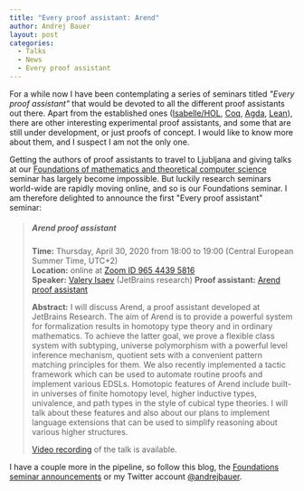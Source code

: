 ```yaml
---
title: "Every proof assistant: Arend"
author: Andrej Bauer
layout: post
categories:
  - Talks
  - News
  - Every proof assistant
---
```


For a while now I have been contemplating a series of seminars titled *"Every
proof assistant"* that would be devoted to all the different proof assistants
out there. Apart from the established ones
([Isabelle/HOL](https://isabelle.in.tum.de), [Coq](https://coq.inria.fr),
[Agda](https://wiki.portal.chalmers.se/agda/pmwiki.php),
[Lean](https://leanprover.github.io)), there are other interesting experimental
proof assistants, and some that are still under development, or just proofs of
concept. I would like to know more about them, and I suspect I am not the only
one.

<!--more-->

Getting the authors of proof assistants to travel to Ljubljana and giving talks
at our [Foundations of mathematics and theoretical computer
science](https://www.fmf.uni-lj.si/si/obvestila/agregator/seminar-temelji/)
seminar has largely become impossible. But luckily research seminars world-wide
are rapidly moving online, and so is our Foundations seminar. I am therefore
delighted to announce the first "Every proof assistant" seminar:

> ##### Arend proof assistant
> **Time:** Thursday, April 30, 2020 from 18:00 to 19:00 (Central European Summer Time, UTC+2)  
> **Location:** online at [Zoom ID 965 4439 5816](https://zoom.us/j/96544395816)  
> **Speaker:** [Valery Isaev](https://research.jetbrains.org/researchers/valis) (JetBrains research)
> **Proof assistant:** [Arend proof assistant](https://arend-lang.github.io)
>
> **Abstract:** I will discuss Arend, a proof assistant developed at JetBrains
> Research. The aim of Arend is to provide a powerful system for formalization
> results in homotopy type theory and in ordinary mathematics. To achieve the
> latter goal, we prove a flexible class system with subtyping, universe
> polymorphism with a powerful level inference mechanism, quotient sets with a
> convenient pattern matching principles for them. We also recently implemented
> a tactic framework which can be used to automate routine proofs and implement
> various EDSLs. Homotopic features of Arend include built-in universes of
> finite homotopy level, higher inductive types, univalence, and path types in
> the style of cubical type theories. I will talk about these features and also
> about our plans to implement language extensions that can be used to simplify
> reasoning about various higher structures.
>
> [Video recording](https://youtu.be/BUUEvTbVQR8) of the talk is available.


I have a couple more in the pipeline, so follow this blog, the [Foundations seminar announcements](https://www.fmf.uni-lj.si/si/obvestila/agregator/seminar-temelji/) or my Twitter account [@andrejbauer](https://twitter.com/andrejbauer).


